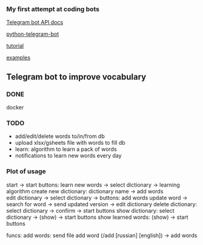### My first attempt at coding bots

[Telegram bot API docs](https://core.telegram.org/bots/api)

[python-telegram-bot](https://github.com/python-telegram-bot/python-telegram-bot)

[tutorial](https://github.com/python-telegram-bot/python-telegram-bot/wiki/Extensions-%E2%80%93-Your-first-Bot)

[examples](https://github.com/python-telegram-bot/python-telegram-bot/tree/master/examples)


## Telegram bot to improve vocabulary

### DONE

docker

### TODO

+ add/edit/delete words to/in/from db
+ upload xlsx/gsheets file with words to fill db
+ learn: algorithm to learn a pack of words
+ notifications to learn new words every day


### Plot of usage

start -> start buttons:
    learn new words -> select dictionary -> learning algorithm
    create new dictionary:
        dictionary name -> add words                   
    edit dictionary -> select dictionary -> buttons:
        add words
        update word -> search for word -> send updated version -> edit dictionary
    delete dictionary:
        select dictionary -> confirm -> start buttons 
    show dictionary:
        select dictionary -> (show) -> start buttons
    show learned words:
        (show) -> start buttons

funcs:
    add words:
        send file
        add word (/add [russian] [english]) -> add words